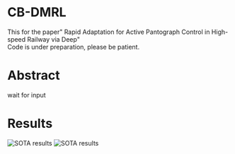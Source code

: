 # CB-DMRL
This for the paper" Rapid Adaptation for Active Pantograph Control in High-speed Railway via Deep"\
Code is under preparation, please be patient.

# Abstract
wait for input

# Results
![SOTA results](result/statistics_hou_1.png "results on Jing-jin railway line parameters")
![SOTA results](result/statistics_qian_1.png "results on Jing-jin railway line parameters")
